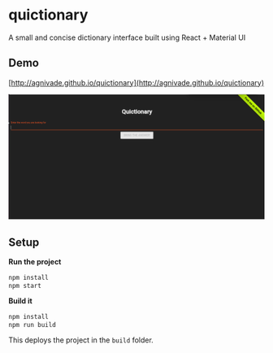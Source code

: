 # quictionary
A small and concise dictionary interface built using React + Material UI

Demo
----
[http://agnivade.github.io/quictionary](http://agnivade.github.io/quictionary)

![Screenshot](screenshot.png?raw=true)

Setup
-----

**Run the project**
```
npm install
npm start
```

**Build it**
```
npm install
npm run build
```
This deploys the project in the `build` folder.
